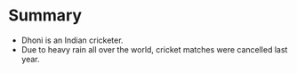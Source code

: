 # Summary

- Dhoni is an Indian cricketer.
- Due to heavy rain all over the world, cricket matches were cancelled last year.